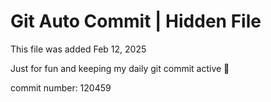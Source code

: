 # Git Auto Commit | Hidden File

This file was added Feb 12, 2025

Just for fun and keeping my daily git commit active 🤪

commit number: 120459
